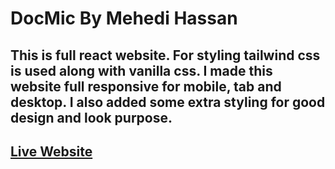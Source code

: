 # DocMic By Mehedi Hassan

## This is full react website. For styling tailwind css is used along with vanilla css. I made this website full responsive for mobile, tab and desktop. I also added some extra styling for good design and look purpose.

## [Live Website](https://docmic-mehedi.netlify.app/)